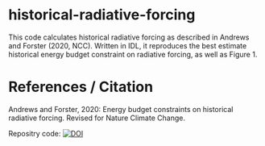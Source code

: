 # historical-radiative-forcing
This code calculates historical radiative forcing as described in Andrews and Forster (2020, NCC). Written in IDL, it reproduces the best estimate historical energy budget constraint on radiative forcing, as well as Figure 1.

# References / Citation
Andrews and Forster, 2020: Energy budget constraints on historical radiative forcing.  Revised for Nature Climate Change.

Repositry code: [![DOI](https://zenodo.org/badge/DOI/10.5281/zenodo.3600258.svg)](https://doi.org/10.5281/zenodo.3600258)
